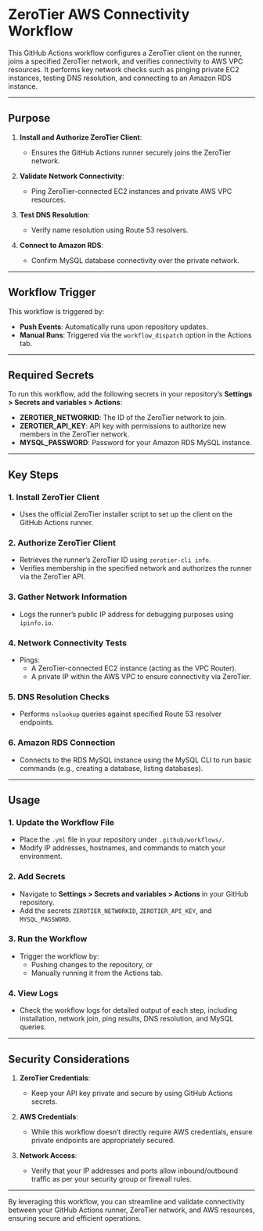 # ZeroTier AWS Connectivity Workflow

This GitHub Actions workflow configures a ZeroTier client on the runner, joins a specified ZeroTier network, and verifies connectivity to AWS VPC resources. It performs key network checks such as pinging private EC2 instances, testing DNS resolution, and connecting to an Amazon RDS instance.

---

## Purpose

1. **Install and Authorize ZeroTier Client**:
   - Ensures the GitHub Actions runner securely joins the ZeroTier network.

2. **Validate Network Connectivity**:
   - Ping ZeroTier-connected EC2 instances and private AWS VPC resources.

3. **Test DNS Resolution**:
   - Verify name resolution using Route 53 resolvers.

4. **Connect to Amazon RDS**:
   - Confirm MySQL database connectivity over the private network.

---

## Workflow Trigger

This workflow is triggered by:
- **Push Events**: Automatically runs upon repository updates.
- **Manual Runs**: Triggered via the `workflow_dispatch` option in the Actions tab.

---

## Required Secrets

To run this workflow, add the following secrets in your repository’s **Settings > Secrets and variables > Actions**:

- **ZEROTIER_NETWORKID**: The ID of the ZeroTier network to join.
- **ZEROTIER_API_KEY**: API key with permissions to authorize new members in the ZeroTier network.
- **MYSQL_PASSWORD**: Password for your Amazon RDS MySQL instance.

---

## Key Steps

### 1. Install ZeroTier Client
- Uses the official ZeroTier installer script to set up the client on the GitHub Actions runner.

### 2. Authorize ZeroTier Client
- Retrieves the runner’s ZeroTier ID using `zerotier-cli info`.
- Verifies membership in the specified network and authorizes the runner via the ZeroTier API.

### 3. Gather Network Information
- Logs the runner’s public IP address for debugging purposes using `ipinfo.io`.

### 4. Network Connectivity Tests
- Pings:
  - A ZeroTier-connected EC2 instance (acting as the VPC Router).
  - A private IP within the AWS VPC to ensure connectivity via ZeroTier.

### 5. DNS Resolution Checks
- Performs `nslookup` queries against specified Route 53 resolver endpoints.

### 6. Amazon RDS Connection
- Connects to the RDS MySQL instance using the MySQL CLI to run basic commands (e.g., creating a database, listing databases).

---

## Usage

### 1. Update the Workflow File
- Place the `.yml` file in your repository under `.github/workflows/`.
- Modify IP addresses, hostnames, and commands to match your environment.

### 2. Add Secrets
- Navigate to **Settings > Secrets and variables > Actions** in your GitHub repository.
- Add the secrets `ZEROTIER_NETWORKID`, `ZEROTIER_API_KEY`, and `MYSQL_PASSWORD`.

### 3. Run the Workflow
- Trigger the workflow by:
  - Pushing changes to the repository, or
  - Manually running it from the Actions tab.

### 4. View Logs
- Check the workflow logs for detailed output of each step, including installation, network join, ping results, DNS resolution, and MySQL queries.

---

## Security Considerations

1. **ZeroTier Credentials**:
   - Keep your API key private and secure by using GitHub Actions secrets.

2. **AWS Credentials**:
   - While this workflow doesn’t directly require AWS credentials, ensure private endpoints are appropriately secured.

3. **Network Access**:
   - Verify that your IP addresses and ports allow inbound/outbound traffic as per your security group or firewall rules.

---

By leveraging this workflow, you can streamline and validate connectivity between your GitHub Actions runner, ZeroTier network, and AWS resources, ensuring secure and efficient operations.
